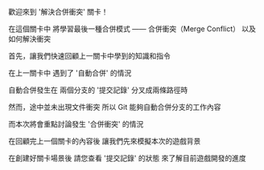 歡迎來到
'解決合併衝突' 關卡！

在這個關卡中
將學習最後一種合併模式 —— 合併衝突（Merge Conflict）
以及如何解決衝突

首先，讓我們快速回顧上一關卡中學到的知識和指令

在上一關卡中
遇到了 '自動合併' 的情況

自動合併發生在
兩個分支的 '提交記錄' 分叉成兩條路徑時

然而，途中並未出現文件衝突
所以 Git 能夠自動合併分支的工作內容

而本次將會重點討論發生 '合併衝突' 的情況

在回顧完上一個關卡的內容後
讓我們先來模擬本次的遊戲背景

在創建好關卡場景後
請您查看 '提交記錄' 的狀態
來了解目前遊戲開發的進度
